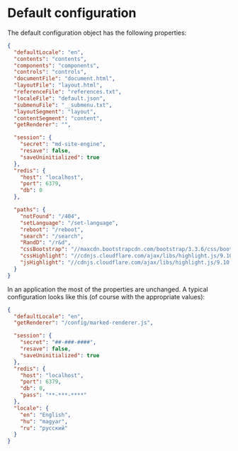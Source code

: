 <!-- ======================================================================
--- Search engine
title:          Default configuration
keywords:       configuration, options
description:    Default application configuration in md-site-engine.
--- Menu system
order:          10
text:           Default configuration
hidden:         false
umbel:          false
--- Page properties
id:             
document:       
layout:         layout-2-left
$-left:         #side-menu
searchable:     true
--- Side menu
side-menu-root:     /documentation
side-menu-header:   Documentation
side-menu-top:      Introduction
side-menu-depth:    2
======================================================================= -->

# Default configuration

The default configuration object has the following properties:

```json
{
  "defaultLocale": "en",
  "contents": "contents",
  "components": "components",
  "controls": "controls",
  "documentFile": "document.html",
  "layoutFile": "layout.html",
  "referenceFile": "references.txt",
  "localeFile": "default.json",
  "submenuFile": "__submenu.txt",
  "layoutSegment": "layout",
  "contentSegment": "content",
  "getRenderer": "",

  "session": {
    "secret": "md-site-engine",
    "resave": false,
    "saveUninitialized": true
  },
  "redis": {
    "host": "localhost",
    "port": 6379,
    "db": 0
  },

  "paths": {
    "notFound": "/404",
    "setLanguage": "/set-language",
    "reboot": "/reboot",
    "search": "/search",
    "RandD": "/r&d",
    "cssBootstrap": "//maxcdn.bootstrapcdn.com/bootstrap/3.3.6/css/bootstrap.min.css",
    "cssHighlight": "//cdnjs.cloudflare.com/ajax/libs/highlight.js/9.10.0/styles/ir-black.min.css",
    "jsHighlight": "//cdnjs.cloudflare.com/ajax/libs/highlight.js/9.10.0/highlight.min.js"
  }
}
```

In an application the most of the properties are unchanged.
A typical configuration looks like this (of course with the appropriate values):

```json
{
  "defaultLocale": "en",
  "getRenderer": "/config/marked-renderer.js",

  "session": {
    "secret": "##-###-####",
    "resave": false,
    "saveUninitialized": true
  },
  "redis": {
    "host": "localhost",
    "port": 6379,
    "db": 0,
    "pass": "**-***-****"
  },
  "locale": {
    "en": "English",
    "hu": "magyar",
    "ru": "русский"
  }
}
```